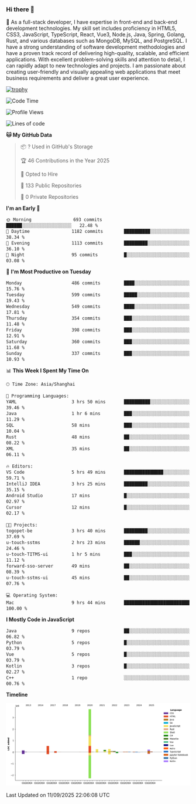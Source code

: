 ### Hi there 👋

🌱 As a full-stack developer, I have expertise in front-end and back-end development technologies. My skill set includes proficiency in HTML5, CSS3, JavaScript, TypeScript, React, Vue3, Node.js, Java, Spring, Golang, Rust, and various databases such as MongoDB, MySQL, and PostgreSQL. I have a strong understanding of software development methodologies and have a proven track record of delivering high-quality, scalable, and efficient applications. With excellent problem-solving skills and attention to detail, I can rapidly adapt to new technologies and projects. I am passionate about creating user-friendly and visually appealing web applications that meet business requirements and deliver a great user experience.

[![trophy](https://github-profile-trophy.vercel.app/?username=elton&rank=SECRET,SSS,SS,S,AAA,AA,A&theme=onedark&no-frame=true&margin-w=10)](https://github.com/ryo-ma/github-profile-trophy)

<!--START_SECTION:waka-->
![Code Time](http://img.shields.io/badge/Code%20Time-1%2C901%20hrs%2011%20mins-blue)

![Profile Views](http://img.shields.io/badge/Profile%20Views-0-blue)

![Lines of code](https://img.shields.io/badge/From%20Hello%20World%20I%27ve%20Written-5.9%20million%20lines%20of%20code-blue)

**🐱 My GitHub Data** 

> 📦 ? Used in GitHub's Storage 
 > 
> 🏆 46 Contributions in the Year 2025
 > 
> 💼 Opted to Hire
 > 
> 📜 133 Public Repositories 
 > 
> 🔑 0 Private Repositories 
 > 
**I'm an Early 🐤** 

```text
🌞 Morning                693 commits         ██████░░░░░░░░░░░░░░░░░░░   22.48 % 
🌆 Daytime                1182 commits        ██████████░░░░░░░░░░░░░░░   38.34 % 
🌃 Evening                1113 commits        █████████░░░░░░░░░░░░░░░░   36.10 % 
🌙 Night                  95 commits          █░░░░░░░░░░░░░░░░░░░░░░░░   03.08 % 
```
📅 **I'm Most Productive on Tuesday** 

```text
Monday                   486 commits         ████░░░░░░░░░░░░░░░░░░░░░   15.76 % 
Tuesday                  599 commits         █████░░░░░░░░░░░░░░░░░░░░   19.43 % 
Wednesday                549 commits         ████░░░░░░░░░░░░░░░░░░░░░   17.81 % 
Thursday                 354 commits         ███░░░░░░░░░░░░░░░░░░░░░░   11.48 % 
Friday                   398 commits         ███░░░░░░░░░░░░░░░░░░░░░░   12.91 % 
Saturday                 360 commits         ███░░░░░░░░░░░░░░░░░░░░░░   11.68 % 
Sunday                   337 commits         ███░░░░░░░░░░░░░░░░░░░░░░   10.93 % 
```


📊 **This Week I Spent My Time On** 

```text
🕑︎ Time Zone: Asia/Shanghai

💬 Programming Languages: 
YAML                     3 hrs 50 mins       ██████████░░░░░░░░░░░░░░░   39.46 % 
Java                     1 hr 6 mins         ███░░░░░░░░░░░░░░░░░░░░░░   11.29 % 
SQL                      58 mins             ███░░░░░░░░░░░░░░░░░░░░░░   10.04 % 
Rust                     48 mins             ██░░░░░░░░░░░░░░░░░░░░░░░   08.22 % 
XML                      35 mins             ██░░░░░░░░░░░░░░░░░░░░░░░   06.11 % 

🔥 Editors: 
VS Code                  5 hrs 49 mins       ███████████████░░░░░░░░░░   59.71 % 
IntelliJ IDEA            3 hrs 25 mins       █████████░░░░░░░░░░░░░░░░   35.15 % 
Android Studio           17 mins             █░░░░░░░░░░░░░░░░░░░░░░░░   02.97 % 
Cursor                   12 mins             █░░░░░░░░░░░░░░░░░░░░░░░░   02.17 % 

🐱‍💻 Projects: 
togopet-be               3 hrs 40 mins       █████████░░░░░░░░░░░░░░░░   37.69 % 
u-touch-sstms            2 hrs 23 mins       ██████░░░░░░░░░░░░░░░░░░░   24.46 % 
u-touch-TITMS-ui         1 hr 5 mins         ███░░░░░░░░░░░░░░░░░░░░░░   11.12 % 
forward-sso-server       49 mins             ██░░░░░░░░░░░░░░░░░░░░░░░   08.39 % 
u-touch-sstms-ui         45 mins             ██░░░░░░░░░░░░░░░░░░░░░░░   07.76 % 

💻 Operating System: 
Mac                      9 hrs 44 mins       █████████████████████████   100.00 % 
```

**I Mostly Code in JavaScript** 

```text
Java                     9 repos             ██░░░░░░░░░░░░░░░░░░░░░░░   06.82 % 
Python                   5 repos             █░░░░░░░░░░░░░░░░░░░░░░░░   03.79 % 
Vue                      5 repos             █░░░░░░░░░░░░░░░░░░░░░░░░   03.79 % 
Kotlin                   3 repos             █░░░░░░░░░░░░░░░░░░░░░░░░   02.27 % 
C++                      1 repo              ░░░░░░░░░░░░░░░░░░░░░░░░░   00.76 % 
```



**Timeline**

![Lines of Code chart](https://raw.githubusercontent.com/elton/elton/main/assets/bar_graph.png)


 Last Updated on 11/09/2025 22:06:08 UTC
<!--END_SECTION:waka-->

<!--
**elton/elton** is a ✨ _special_ ✨ repository because its `README.md` (this file) appears on your GitHub profile.

Here are some ideas to get you started:

- 🔭 I’m currently working on ...
- 🌱 I’m currently learning ...
- 👯 I’m looking to collaborate on ...
- 🤔 I’m looking for help with ...
- 💬 Ask me about ...
- 📫 How to reach me: ...
- 😄 Pronouns: ...
- ⚡ Fun fact: ...
-->
